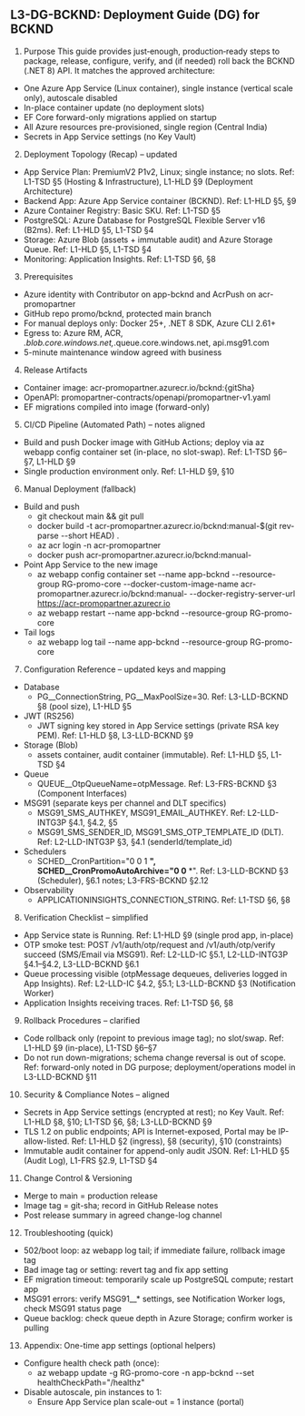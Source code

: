 ## L3-DG-BCKND: Deployment Guide (DG) for BCKND

1. Purpose
This guide provides just‑enough, production‑ready steps to package, release, configure, verify, and (if needed) roll back the BCKND (.NET 8) API. It matches the approved architecture:

- One Azure App Service (Linux container), single instance (vertical scale only), autoscale disabled
- In-place container update (no deployment slots)
- EF Core forward-only migrations applied on startup
- All Azure resources pre-provisioned, single region (Central India)
- Secrets in App Service settings (no Key Vault)

2. Deployment Topology (Recap) – updated

- App Service Plan: PremiumV2 P1v2, Linux; single instance; no slots. Ref: L1-TSD §5 (Hosting & Infrastructure), L1-HLD §9 (Deployment Architecture)
- Backend App: Azure App Service container (BCKND). Ref: L1-HLD §5, §9
- Azure Container Registry: Basic SKU. Ref: L1-TSD §5
- PostgreSQL: Azure Database for PostgreSQL Flexible Server v16 (B2ms). Ref: L1-HLD §5, L1-TSD §4
- Storage: Azure Blob (assets + immutable audit) and Azure Storage Queue. Ref: L1-HLD §5, L1-TSD §4
- Monitoring: Application Insights. Ref: L1-TSD §6, §8

3. Prerequisites

- Azure identity with Contributor on app-bcknd and AcrPush on acr-promopartner
- GitHub repo promo/bcknd, protected main branch
- For manual deploys only: Docker 25+, .NET 8 SDK, Azure CLI 2.61+
- Egress to: Azure RM, ACR, *.blob.core.windows.net,*.queue.core.windows.net, api.msg91.com
- 5-minute maintenance window agreed with business

4. Release Artifacts

- Container image: acr-promopartner.azurecr.io/bcknd:{gitSha}
- OpenAPI: promopartner-contracts/openapi/promopartner-v1.yaml
- EF migrations compiled into image (forward-only)

5. CI/CD Pipeline (Automated Path) – notes aligned

- Build and push Docker image with GitHub Actions; deploy via az webapp config container set (in-place, no slot-swap). Ref: L1-TSD §6–§7, L1-HLD §9
- Single production environment only. Ref: L1-HLD §9, §10

6. Manual Deployment (fallback)

- Build and push
  - git checkout main && git pull
  - docker build -t acr-promopartner.azurecr.io/bcknd:manual-$(git rev-parse --short HEAD) .
  - az acr login -n acr-promopartner
  - docker push acr-promopartner.azurecr.io/bcknd:manual-<sha>
- Point App Service to the new image
  - az webapp config container set --name app-bcknd --resource-group RG-promo-core --docker-custom-image-name acr-promopartner.azurecr.io/bcknd:manual-<sha> --docker-registry-server-url <https://acr-promopartner.azurecr.io>
  - az webapp restart --name app-bcknd --resource-group RG-promo-core
- Tail logs
  - az webapp log tail --name app-bcknd --resource-group RG-promo-core

7. Configuration Reference – updated keys and mapping

- Database
  - PG__ConnectionString, PG__MaxPoolSize=30. Ref: L3-LLD-BCKND §8 (pool size), L1-HLD §5
- JWT (RS256)
  - JWT signing key stored in App Service settings (private RSA key PEM). Ref: L1-HLD §8, L3-LLD-BCKND §9
- Storage (Blob)
  - assets container, audit container (immutable). Ref: L1-HLD §5, L1-TSD §4
- Queue
  - QUEUE__OtpQueueName=otpMessage. Ref: L3-FRS-BCKND §3 (Component Interfaces)
- MSG91 (separate keys per channel and DLT specifics)
  - MSG91_SMS_AUTHKEY, MSG91_EMAIL_AUTHKEY. Ref: L2-LLD-INTG3P §4.1, §4.2, §5
  - MSG91_SMS_SENDER_ID, MSG91_SMS_OTP_TEMPLATE_ID (DLT). Ref: L2-LLD-INTG3P §3, §4.1 (senderId/template_id)
- Schedulers
  - SCHED__CronPartition="0 0 1 **", SCHED__CronPromoAutoArchive="0 0** *". Ref: L3-LLD-BCKND §3 (Scheduler), §6.1 notes; L3-FRS-BCKND §2.12
- Observability
  - APPLICATIONINSIGHTS_CONNECTION_STRING. Ref: L1-TSD §6, §8

8. Verification Checklist – simplified

- App Service state is Running. Ref: L1-HLD §9 (single prod app, in-place)
- OTP smoke test: POST /v1/auth/otp/request and /v1/auth/otp/verify succeed (SMS/Email via MSG91). Ref: L2-LLD-IC §5.1, L2-LLD-INTG3P §4.1–§4.2, L3-LLD-BCKND §6.1
- Queue processing visible (otpMessage dequeues, deliveries logged in App Insights). Ref: L2-LLD-IC §4.2, §5.1; L3-LLD-BCKND §3 (Notification Worker)
- Application Insights receiving traces. Ref: L1-TSD §6, §8

9. Rollback Procedures – clarified

- Code rollback only (repoint to previous image tag); no slot/swap. Ref: L1-HLD §9 (in-place), L1-TSD §6–§7
- Do not run down-migrations; schema change reversal is out of scope. Ref: forward-only noted in DG purpose; deployment/operations model in L3-LLD-BCKND §11

10. Security & Compliance Notes – aligned

- Secrets in App Service settings (encrypted at rest); no Key Vault. Ref: L1-HLD §8, §10; L1-TSD §6, §8; L3-LLD-BCKND §9
- TLS 1.2 on public endpoints; API is Internet-exposed, Portal may be IP-allow-listed. Ref: L1-HLD §2 (ingress), §8 (security), §10 (constraints)
- Immutable audit container for append-only audit JSON. Ref: L1-HLD §5 (Audit Log), L1-FRS §2.9, L1-TSD §4

11. Change Control & Versioning

- Merge to main = production release
- Image tag = git-sha; record in GitHub Release notes
- Post release summary in agreed change-log channel

12. Troubleshooting (quick)

- 502/boot loop: az webapp log tail; if immediate failure, rollback image tag
- Bad image tag or setting: revert tag and fix app setting
- EF migration timeout: temporarily scale up PostgreSQL compute; restart app
- MSG91 errors: verify MSG91__* settings, see Notification Worker logs, check MSG91 status page
- Queue backlog: check queue depth in Azure Storage; confirm worker is pulling

13. Appendix: One-time app settings (optional helpers)

- Configure health check path (once):
  - az webapp update -g RG-promo-core -n app-bcknd --set healthCheckPath="/healthz"
- Disable autoscale, pin instances to 1:
  - Ensure App Service plan scale-out = 1 instance (portal)
